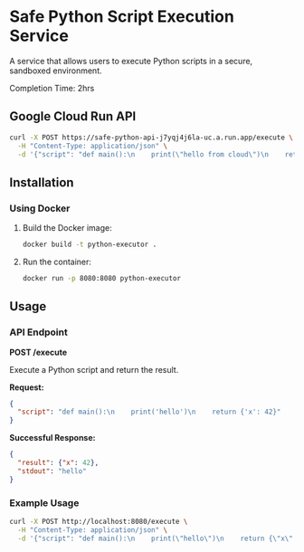 # Safe Python Script Execution Service

A service that allows users to execute Python scripts in a secure, sandboxed environment.

Completion Time: 2hrs

## Google Cloud Run API

```bash
curl -X POST https://safe-python-api-j7yqj4j6la-uc.a.run.app/execute \
  -H "Content-Type: application/json" \
  -d '{"script": "def main():\n    print(\"hello from cloud\")\n    return {\"x\": 42}"}'
```

## Installation

### Using Docker

1. Build the Docker image:
   ```bash
   docker build -t python-executor .
   ```

2. Run the container:
   ```bash
   docker run -p 8080:8080 python-executor
   ```

## Usage

### API Endpoint

**POST /execute**

Execute a Python script and return the result.

**Request:**
```json
{
  "script": "def main():\n    print('hello')\n    return {'x': 42}"
}
```

**Successful Response:**
```json
{
  "result": {"x": 42},
  "stdout": "hello"
}
```


### Example Usage

```bash
curl -X POST http://localhost:8080/execute \
  -H "Content-Type: application/json" \
  -d '{"script": "def main():\n    print(\"hello\")\n    return {\"x\": 42}"}'
```
